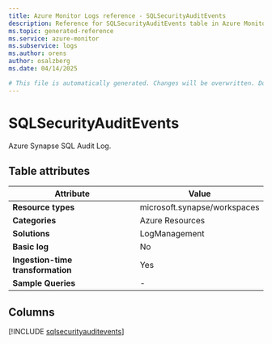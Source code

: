 ```yaml
---
title: Azure Monitor Logs reference - SQLSecurityAuditEvents
description: Reference for SQLSecurityAuditEvents table in Azure Monitor Logs.
ms.topic: generated-reference
ms.service: azure-monitor
ms.subservice: logs
ms.author: orens
author: osalzberg
ms.date: 04/14/2025

# This file is automatically generated. Changes will be overwritten. Do not change this file directly.
---
```


# SQLSecurityAuditEvents

Azure Synapse SQL Audit Log.


## Table attributes

|Attribute|Value|
|---|---|
|**Resource types**|microsoft.synapse/workspaces|
|**Categories**|Azure Resources|
|**Solutions**| LogManagement|
|**Basic log**|No|
|**Ingestion-time transformation**|Yes|
|**Sample Queries**|-|



## Columns
  
[!INCLUDE [sqlsecurityauditevents](~/reusable-content/ce-skilling/azure/includes/azure-monitor/reference/tables/sqlsecurityauditevents-include.md)]
